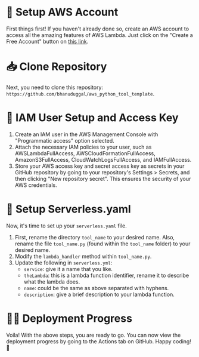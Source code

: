 # 🚀 Setup AWS Account

First things first! If you haven't already done so, create an AWS account to access all the amazing features of AWS Lambda. Just click on the "Create a Free Account" button on [this link](https://aws.amazon.com/).

# 📥 Clone Repository

Next, you need to clone this repository: `https://github.com/bhanuduggal/aws_python_tool_template`.

# 🔑 IAM User Setup and Access Key

1. Create an IAM user in the AWS Management Console with "Programmatic access" option selected.
2. Attach the necessary IAM policies to your user, such as AWSLambdaFullAccess, AWSCloudFormationFullAccess, AmazonS3FullAccess, CloudWatchLogsFullAccess, and IAMFullAccess.
3. Store your AWS access key and secret access key as secrets in your GitHub repository by going to your repository's Settings > Secrets, and then clicking "New repository secret". This ensures the security of your AWS credentials.

# 📝 Setup Serverless.yaml

Now, it's time to set up your `serverless.yaml` file.

1. First, rename the directory `tool_name` to your desired name. Also, rename the file `tool_name.py` (found within the `tool_name` folder) to your desired name.
2. Modify the `lambda_handler` method within `tool_name.py`.
3. Update the following in `serverless.yml`:
    - `service`: give it a name that you like.
    - `theLambda`: this is a lambda function identifier, rename it to describe what the lambda does.
    - `name`: could be the same as above separated with hyphens.
    - `description`: give a brief description to your lambda function.

# 👨‍💻 Deployment Progress

Voila! With the above steps, you are ready to go. You can now view the deployment progress by going to the Actions tab on GitHub. Happy coding! 🎉

